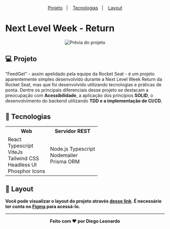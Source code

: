 <p align="center">
  <a href="#-projeto">Projeto</a>&nbsp;&nbsp;&nbsp;|&nbsp;&nbsp;&nbsp;  
  <a href="#-tecnologias">Tecnologias</a>&nbsp;&nbsp;&nbsp;|&nbsp;&nbsp;&nbsp;  
  <a href="#-layout">Layout</a>
</p>

# Next Level Week - Return

<p align="center">
 <img src="https://i.imgur.com/AvHZWWv.png" alt="Prévia do projeto" />
</p>

## 💻 Projeto

"FeedGet" - assim apelidado pela equipe da Rocket Seat - é um projeto aparentemente simples desenvolvido durante a Next Level Week Return da Rocket Seat, mas que foi desenvolvido utilizando tecnologias e práticas de ponta. Dentre os principais diferenciais desse projeto se destacam a preocupação com <b>Acessibilidade</b>, a aplicação dos princípios <b>SOLID</b>, o desenvolvimento do backend utilizando <b>TDD<b/> e a implementação de <b>CI/CD</b>.

## 🚀 Tecnologias

<table align="center">
    <tr>
        <th> Web </th>
        <th> Servidor REST </th>        
    </tr>
    <tr>
        <td>
            React <br/>
            Typescript <br/> 
            ViteJs <br/>
            Tailwind CSS <br/>
            Headless UI <br/>
            Phosphor Icons
       </td> 
        <td>
            Node.js
            Typescript <br/>
            Nodemailer <br/>
            Prisma ORM <br/>            
        </td>        
    </tr>
</table>

## 🔖 Layout

Você pode visualizar o layout do projeto através [desse link](https://www.figma.com/community/file/1102912516166573468/Feedback-Widget). É necessário ter conta no [Figma](https://figma.com) para acessá-lo.

---

<p align="center">
  Feito com ❤️ por Diego Leonardo
</p>
